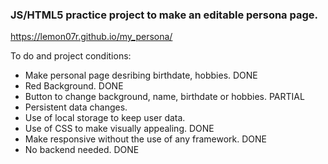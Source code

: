 ### JS/HTML5 practice project to make an editable persona page.

https://lemon07r.github.io/my_persona/

To do and project conditions:
- Make personal page desribing birthdate, hobbies. DONE
- Red Background. DONE
- Button to change background, name, birthdate or hobbies. PARTIAL
- Persistent data changes.
- Use of local storage to keep user data.
- Use of CSS to make visually appealing. DONE
- Make responsive without the use of any framework. DONE
- No backend needed. DONE
